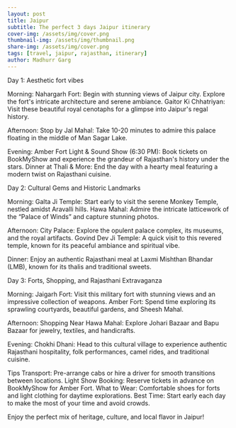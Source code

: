 ```yaml
---
layout: post
title: Jaipur
subtitle: The perfect 3 days Jaipur itinerary
cover-img: /assets/img/cover.png
thumbnail-img: /assets/img/thumbnail.png
share-img: /assets/img/cover.png
tags: [travel, jaipur, rajasthan, itinerary]
author: Madhurr Garg
---
```


Day 1: Aesthetic fort vibes

Morning:
Nahargarh Fort: Begin with stunning views of Jaipur city. Explore the fort's intricate architecture and serene ambiance.
Gaitor Ki Chhatriyan: Visit these beautiful royal cenotaphs for a glimpse into Jaipur's regal history.

Afternoon:
Stop by Jal Mahal: Take 10-20 minutes to admire this palace floating in the middle of Man Sagar Lake.

Evening:
Amber Fort Light & Sound Show (6:30 PM): Book tickets on BookMyShow and experience the grandeur of Rajasthan's history under the stars.
Dinner at Thali & More: End the day with a hearty meal featuring a modern twist on Rajasthani cuisine.

Day 2: Cultural Gems and Historic Landmarks

Morning:
Galta Ji Temple: Start early to visit the serene Monkey Temple, nestled amidst Aravalli hills.
Hawa Mahal: Admire the intricate latticework of the “Palace of Winds” and capture stunning photos.

Afternoon:
City Palace: Explore the opulent palace complex, its museums, and the royal artifacts.
Govind Dev Ji Temple: A quick visit to this revered temple, known for its peaceful ambiance and spiritual vibe.

Dinner:
Enjoy an authentic Rajasthani meal at Laxmi Mishthan Bhandar (LMB), known for its thalis and traditional sweets.

Day 3: Forts, Shopping, and Rajasthani Extravaganza

Morning:
Jaigarh Fort: Visit this military fort with stunning views and an impressive collection of weapons.
Amber Fort: Spend time exploring its sprawling courtyards, beautiful gardens, and Sheesh Mahal.

Afternoon:
Shopping Near Hawa Mahal: Explore Johari Bazaar and Bapu Bazaar for jewelry, textiles, and handicrafts.

Evening:
Chokhi Dhani: Head to this cultural village to experience authentic Rajasthani hospitality, folk performances, camel rides, and traditional cuisine.

Tips
Transport: Pre-arrange cabs or hire a driver for smooth transitions between locations.
Light Show Booking: Reserve tickets in advance on BookMyShow for Amber Fort.
What to Wear: Comfortable shoes for forts and light clothing for daytime explorations.
Best Time: Start early each day to make the most of your time and avoid crowds.

Enjoy the perfect mix of heritage, culture, and local flavor in Jaipur!